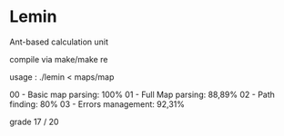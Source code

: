 # Lemin
Ant-based calculation unit

compile via make/make re

usage : ./lemin < maps/map

00 - Basic map parsing: 100%
01 - Full Map parsing: 88,89%
02 - Path finding: 80%
03 - Errors management: 92,31%

grade 17 / 20
